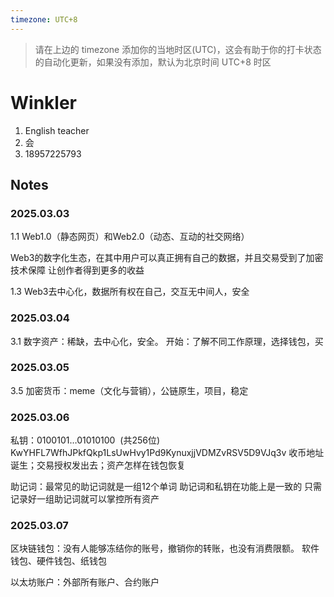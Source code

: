 ```yaml
---
timezone: UTC+8
---
```


> 请在上边的 timezone 添加你的当地时区(UTC)，这会有助于你的打卡状态的自动化更新，如果没有添加，默认为北京时间 UTC+8 时区


# Winkler

1. English teacher
2. 会
3. 18957225793

## Notes

<!-- Content_START -->


### 2025.03.03

1.1
Web1.0（静态网页）和Web2.0（动态、互动的社交网络）

Web3的数字化生态，在其中用户可以真正拥有自己的数据，并且交易受到了加密技术保障
让创作者得到更多的收益

1.3
Web3去中心化，数据所有权在自己，交互无中间人，安全

### 2025.03.04

3.1
数字资产：稀缺，去中心化，安全。
开始：了解不同工作原理，选择钱包，买

### 2025.03.05

3.5
加密货币：meme（文化与营销），公链原生，项目，稳定

### 2025.03.06

私钥：0100101…01010100  (共256位)
KwYHFL7WfhJPkfQkp1LsUwHvy1Pd9KynuxjjVDMZvRSV5D9VJq3v
收币地址诞生；交易授权发出去；资产怎样在钱包恢复

助记词：最常见的助记词就是一组12个单词
助记词和私钥在功能上是一致的
只需记录好一组助记词就可以掌控所有资产

### 2025.03.07

区块链钱包：没有人能够冻结你的账号，撤销你的转账，也没有消费限额。
软件钱包、硬件钱包、纸钱包

以太坊账户：外部所有账户、合约账户

<!-- Content_END -->
